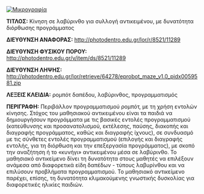 [![Μικρογραφία](http://photodentro.edu.gr/lor/retrieve/66246/eprobot_maze_v1.0.png.jpg)](http://photodentro.edu.gr/lor/r/8521/11289)

**ΤΙΤΛΟΣ:** Κίνηση σε λαβύρινθο για συλλογή αντικειμένου, με δυνατότητα διόρθωσης προγράμματος

**ΔΙΕΥΘΥΝΣΗ ΑΝΑΦΟΡΑΣ:** http://photodentro.edu.gr/lor/r/8521/11289

**ΔΙΕΥΘΥΝΣΗ ΦΥΣΙΚΟΥ ΠΟΡΟΥ:** http://photodentro.edu.gr/v/item/ds/8521/11289

**ΔΙΕΥΘΥΝΣΗ ΛΗΨΗΣ:** http://photodentro.edu.gr/lor/retrieve/64278/eprobot_maze_v1.0_pidx0059581.zip

**ΛΕΞΕΙΣ ΚΛΕΙΔΙΑ:** ρομπότ δαπέδου, λαβύρινθος, προγραμματισμός

**ΠΕΡΙΓΡΑΦΗ:** Περιβάλλον προγραμματισμού ρομπότ, με τη χρήση εντολών κίνησης. Στόχος του μαθησιακού αντικειμένου είναι τα παιδιά να δημιουργήσουν προγράμματα με τις βασικές εντολές προγραμματισμού (κατεύθυνσης και προσανατολισμού, εκτέλεσης, παύσης, διακοπής και διαγραφής προγράμματος, καθώς και διαγραφής ίχνους), σε συνδυασμό με τις σύνθετες εντολές προγραμματισμού (επιλογής και διαγραφής εντολής, για τη διόρθωση και την επεξεργασία προγράμματος), με σκοπό την αναζήτηση ή το «κυνήγι» αντικειμένου μέσα σε λαβύρινθο. 
Το μαθησιακό αντικείμενο δίνει τη δυνατότητα στους μαθητές να επιλέξουν ανάμεσα από διαφορετικά είδη δαπέδων - τύπους λαβυρίνθου και να επιλύσουν προβλήματα προγραμματισμού. Το μαθησιακό αντικείμενο παρέχει, επίσης, τη δυνατότητα κλιμακούμενης γνωστικής δυσκολίας για διαφορετικές ηλικίες παιδιών.
